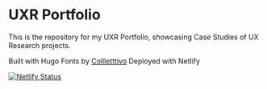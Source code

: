 # UXR Portfolio

This is the repository for my UXR Portfolio, showcasing Case Studies of UX Research projects.

Built with Hugo
Fonts by [Collletttivo](http://collletttivo.it/)
Deployed with Netlify

[![Netlify Status](https://api.netlify.com/api/v1/badges/6310de33-f28b-4176-8bb1-814db845408e/deploy-status)](https://app.netlify.com/sites/uxrpf/deploys)
